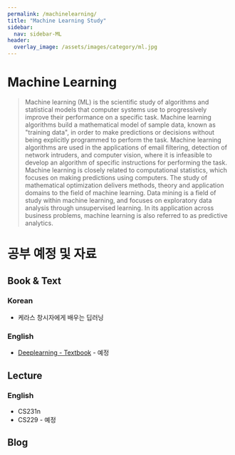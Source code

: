 ```yaml
---
permalink: /machinelearning/
title: "Machine Learning Study"
sidebar:
  nav: sidebar-ML
header:
  overlay_image: /assets/images/category/ml.jpg
---
```


# Machine Learning

> Machine learning (ML) is the scientific study of algorithms and statistical models that computer systems use to progressively improve their performance on a specific task. Machine learning algorithms build a mathematical model of sample data, known as "training data", in order to make predictions or decisions without being explicitly programmed to perform the task. Machine learning algorithms are used in the applications of email filtering, detection of network intruders, and computer vision, where it is infeasible to develop an algorithm of specific instructions for performing the task. Machine learning is closely related to computational statistics, which focuses on making predictions using computers. The study of mathematical optimization delivers methods, theory and application domains to the field of machine learning. Data mining is a field of study within machine learning, and focuses on exploratory data analysis through unsupervised learning. In its application across business problems, machine learning is also referred to as predictive analytics.

# 공부 예정 및 자료

## Book & Text

### Korean
- 케라스 창시자에게 배우는 딥러닝

### English
- [Deeplearning - Textbook](http://www.deeplearningbook.org/?fbclid=IwAR3r67FGMnve4p1Wdn8K0jMDvdXzsXueYD6OxFTGk8gBBX4st47IZuZKjks) - 예정


## Lecture

### English
- CS231n
- CS229 - 예정

## Blog
